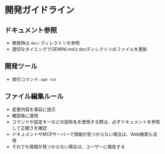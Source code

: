 # 開発ガイドライン

## ドキュメント参照

- 開発時は `doc/` ディレクトリを参照
- 適切なタイミングでGEMINI.mdとdocディレクトリのファイルを更新

## 開発ツール

- 実行コマンド: `npm run`

## ファイル編集ルール

- 変更内容を事前に提示
- 確認後に適用
- コマンドや設定キーなどの固有名を使用する際は、必ずドキュメントを参照して正確さを確認
- ドキュメントやMCPサーバーで情報が見つからない場合は、Web検索も活用
- それでも情報が見つからない場合は、ユーザーに報告する

